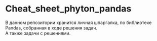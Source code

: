 # Cheat_sheet_phyton_pandas
В данном репозитории хранится личная шпаргалка, по библиотеке Pandas, собранная в ходе решения задач.  
А также задачи с решениями.
